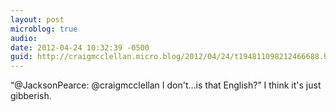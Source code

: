 ```yaml
---
layout: post
microblog: true
audio: 
date: 2012-04-24 10:32:39 -0500
guid: http://craigmcclellan.micro.blog/2012/04/24/t194811098212466688.html
---
```

“@JacksonPearce: @craigmcclellan I don't…is that English?” I think it's just gibberish.
